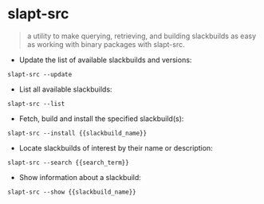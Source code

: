 # slapt-src

> a utility to make querying, retrieving, and building slackbuilds as
> easy as working with binary packages with slapt-src.

- Update the list of available slackbuilds and versions:

`slapt-src --update`

- List all available slackbuilds:

`slapt-src --list`

- Fetch, build and install the specified slackbuild(s):

`slapt-src --install {{slackbuild_name}}`

- Locate slackbuilds of interest by their name or description:

`slapt-src --search {{search_term}}`

- Show information about a slackbuild:

`slapt-src --show {{slackbuild_name}}`
